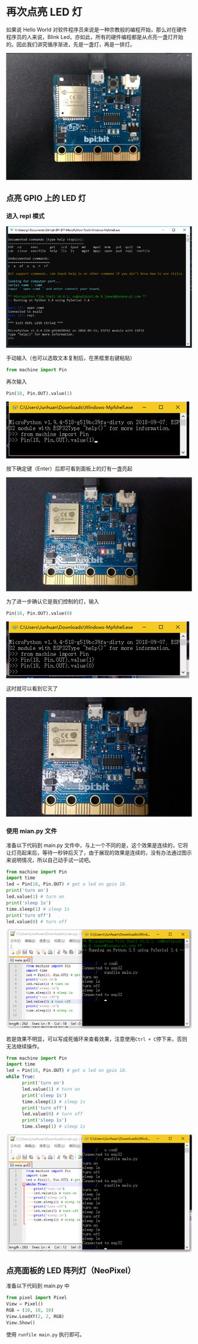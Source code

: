 再次点亮 LED 灯
===============

如果说 Hello World
对软件程序员来说是一种宗教般的编程开始，那么对在硬件程序员的人来说，Blink
Led，亦如此，所有的硬件编程都是从点亮一盏灯开始的。因此我们讲究循序渐进，先是一盏灯，再是一排灯。

![](../../assets/micropython/advanced/leds/ready.png)

点亮 GPIO 上的 LED 灯
---------------------

### 进入 repl 模式

![](../../assets/micropython/advanced/leds/into_repl.png)

手动输入（也可以选取文本复制后，在黑框里右键粘贴）

```python
from machine import Pin
```

再次输入

```python
Pin(18, Pin.OUT).value(1)
```

![](../../assets/micropython/advanced/leds/light_up.png)

按下确定键（Enter）后即可看到面板上的灯有一盏亮起

![](../../assets/micropython/advanced/leds/light_result.png)

为了进一步确认它是我们控制的灯，输入

```python
Pin(18, Pin.OUT).value(0)
```

![](../../assets/micropython/advanced/leds/light_down.png)

这时就可以看到它灭了

![](../../assets/micropython/advanced/leds/light_restore.png)

### 使用 mian.py 文件

准备以下代码到 main.py
文件中，与上一个不同的是，这个效果是连续的，它将让灯亮起来后，等待一秒钟后灭了，由于展现的效果是连续的，没有办法通过图示来说明情况，所以自己动手试一试吧。

```python
from machine import Pin
import time
led = Pin(18, Pin.OUT) # get a led on gpio 18.
print('turn on')
led.value(1) # turn on
print('sleep 1s')
time.sleep(1) # sleep 1s
print('turn off')
led.value(0) # turn off
```

![](../../assets/micropython/advanced/leds/mian_light.png)

若是效果不明显，可以写成死循环来查看效果，注意使用`Ctrl + C`停下来，否则无法继续操作。

```python
from machine import Pin
import time
led = Pin(18, Pin.OUT) # get a led on gpio 18.
while True:
      print('turn on')
      led.value(1) # turn on
      print('sleep 1s')
      time.sleep(1) # sleep 1s
      print('turn off')
      led.value(0) # turn off
      print('sleep 1s')
      time.sleep(1) # sleep 1s
```

![](../../assets/micropython/advanced/leds/blink_led.png)

点亮面板的 LED 阵列灯（NeoPixel）
---------------------------------

准备以下代码到 main.py 中

```python
from pixel import Pixel
View = Pixel()
RGB = (10, 10, 10)
View.LoadXY(2, 2, RGB)
View.Show()
```

使用 `runfile main.py` 执行即可。
